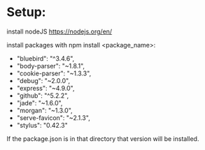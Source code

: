 # Setup:

install nodeJS 
https://nodejs.org/en/

install packages with npm install <package_name>:

* "bluebird": "^3.4.6",
* "body-parser": "~1.8.1",
* "cookie-parser": "~1.3.3",
* "debug": "~2.0.0",
* "express": "~4.9.0",
* "github": "^5.2.2",
* "jade": "~1.6.0",
* "morgan": "~1.3.0",
* "serve-favicon": "~2.1.3",
* "stylus": "0.42.3"
 
 If the package.json is in that directory that version will be installed.